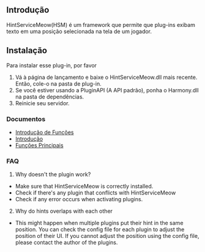 ## Introdução
HintServiceMeow(HSM) é um framework que permite que plug-ins exibam texto em uma posição selecionada na tela de um jogador.

## Instalação
Para instalar esse plug-in, por favor
1. Vá à página de lançamento e baixe o HintServiceMeow.dll mais recente. Então, cole-o na pasta de plug-in.
2. Se você estiver usando a PluginAPI (A API padrão), ponha o Harmony.dll na pasta de dependências.
3. Reinicie seu servidor.

### Documentos
- [Introdução de Funções](Features.md)
- [Introdução](GettingStarted.md)
- [Funções Principais](CoreFeatures.md)

### FAQ
1. Why doesn't the plugin work?
- Make sure that HintServiceMeow is correctly installed.
- Check if there's any plugin that conflicts with HintServiceMeow
- Check if any error occurs when activating plugins.
2. Why do hints overlaps with each other
- This might happen when multiple plugins put their hint in the same position. You can check the config file for each plugin to adjust the position of their UI. If you cannot adjust the position using the config file, please contact the author of the plugins.
